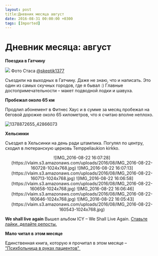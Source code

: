 ```yaml
---
layout: post
title:Дневник месяца август
date: 2016-08-31 00:00:00 +0300
tags: [Imported]
---
```

# Дневник месяца: август

**Поездка в Гатчину**

![](https://scontent.cdninstagram.com/t51.2885-15/e35/13743332_179755835777573_12993871_n.jpg) Фото Стаса  [@skeptik1377](https://www.instagram.com/p/BIxVxpDgGkd/)

Съездили на выходных в Гатчину. Даже не знаю, что и написать. Это один из самых скучных городов, где я бывал :) 
Главные достопримечательности – макет подводной лодки и шавуха. 

**Пробежал около 65 км**

Продлил абонемент в Фитнес Хаус и в сумме за месяц пробежал на беговой дорожке около 65 километров, что я считаю вполне неплохо.

![1378872655_42866073](https://vlaim.s3.amazonaws.com/uploads/2016/09/1378872655_42866073.gif)

**Хельсинки**

Съездил в Хельсинки на день ради штампика. Погулял по центру, сходил в лютеранскую церковь Temppeliaukion kirkko.

<center>![IMG_2016-08-22 16:07:28](https://vlaim.s3.amazonaws.com/uploads/2016/08/IMG_2016-08-22-160728-1024x768.jpg) ![IMG_2016-08-22 16:07:13](https://vlaim.s3.amazonaws.com/uploads/2016/08/IMG_2016-08-22-160713-1024x768.jpg) ![IMG_2016-08-22 16:06:58](https://vlaim.s3.amazonaws.com/uploads/2016/08/IMG_2016-08-22-160658-1024x768.jpg) ![IMG_2016-08-22 16:06:46](https://vlaim.s3.amazonaws.com/uploads/2016/08/IMG_2016-08-22-160646-1024x768.jpg) ![IMG_2016-08-22 16:05:43](https://vlaim.s3.amazonaws.com/uploads/2016/08/IMG_2016-08-22-160543-1024x768.jpg)</center>

**We shall live again**
Вышел альбом ICY – We Shall Live Again. [Ставьте лайки, делайте репосты.](https://blog.alexeyev.me/2016/08/icy-we-shall-live-again/ "We shall live again")

**Мало читал в этом месяце**

Единственная книга, которую я прочитал в этом месяце – ["Психбольница в руках пациентов" ](https://blog.alexeyev.me/2016/08/cooper/ "Книга #14: Алан Купер – Психбольница в руках пациентов")